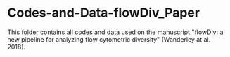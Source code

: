 # Codes-and-Data-flowDiv_Paper
This folder contains all codes and data used on the manuscript "flowDiv: a new pipeline for analyzing flow cytometric diversity" (Wanderley at al. 2018).

